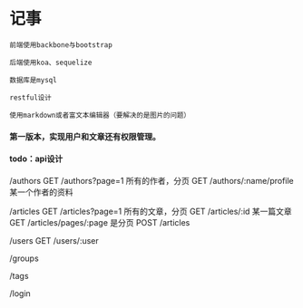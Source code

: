 # 记事

	前端使用backbone与bootstrap

	后端使用koa、sequelize

	数据库是mysql

	restful设计

	使用markdown或者富文本编辑器（要解决的是图片的问题）

	

#### 第一版本，实现用户和文章还有权限管理。

#### todo：api设计

/authors
	GET		/authors?page=1 所有的作者，分页
	GET		/authors/:name/profile 某一个作者的资料
	
/articles
	GET		/articles?page=1 所有的文章，分页
	GET		/articles/:id 某一篇文章
	GET		/articles/pages/:page 是分页
	POST 	/articles
	
/users
	GET		/users/:user

/groups

/tags

/login



